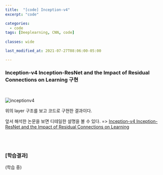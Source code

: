```yaml
---
title:  "[code] Inception-v4"
excerpt: "code"

categories:
  - code
tags: [Deeplearning, CNN, code]
 
classes: wide

last_modified_at: 2021-07-27T08:06:00-05:00

---
```


### Inception-v4 Inception-ResNet and the Impact of Residual Connections on Learning 구현

<br>

![inceptionv4](https://user-images.githubusercontent.com/53431568/127103271-69c6c420-d9ec-4789-8032-450ee10c6b63.png)

위의 layer 구조를 보고 코드로 구현한 결과이다.

앞서 해석한 논문을 보면 디테일한 설명을 볼 수 있다. =>
[Inception-v4 Inception-ResNet and the Impact of Residual Connections on Learning](https://chaelin0722.github.io/cnn/paperreview/inceptionv4/)

<br>
<script src="https://gist.github.com/chaelin0722/5f9c5b6eb066b300fc20e4774ba3efd3.js"></script>
<br>


### [학습결과]

(학습 중)
